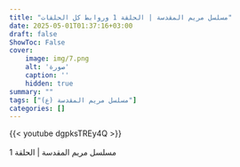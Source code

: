 ```yaml
---
title: "مسلسل مريم المقدسة | الحلقة 1 وروابط كل الحلقات"
date: 2025-05-01T01:37:16+03:00
draft: false
ShowToc: False
cover:
    image: img/7.png
    alt: 'صورة'
    caption: ''
    hidden: true
summary: ""
tags: ["مسلسل مريم المقدسة (ع)"]
categories: []
---
```


{{< youtube dgpksTREy4Q >}}  
<br>
مسلسل مريم المقدسة | الحلقة 1
